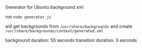 Generator for Ubuntu background xml

run `node generator.js`

will get backgrounds from `/usr/share/backgrounds` and create `/usr/share/backgrounds/contest/generated.xml`

background duration: 55 seconds
transition duration: 3 seconds